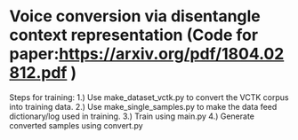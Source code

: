 # Voice conversion via disentangle context representation (Code for paper:https://arxiv.org/pdf/1804.02812.pdf )

Steps for training:
1.) Use make_dataset_vctk.py to convert the VCTK corpus into training data.
2.) Use make_single_samples.py to make the data feed dictionary/log used in training.
3.) Train using main.py
4.) Generate converted samples using convert.py

